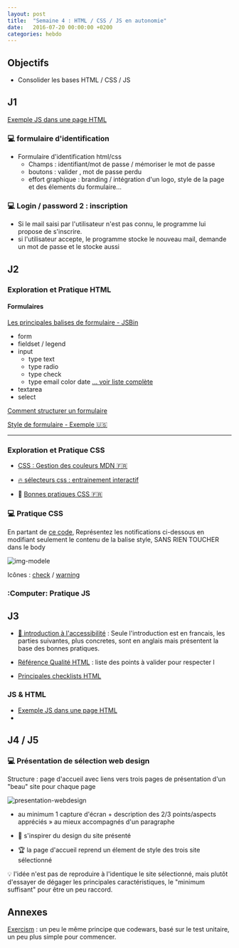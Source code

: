 ```yaml
---
layout: post
title:  "Semaine 4 : HTML / CSS / JS en autonomie"
date:   2016-07-20 00:00:00 +0200
categories: hebdo
---
```


## Objectifs

- Consolider les bases HTML / CSS / JS

## J1

[Exemple JS dans une page HTML](http://jsbin.com/jigaxe/1/edit?html,output)

### :computer: formulaire d'identification

- Formulaire d'identification html/css
  - Champs : identifiant/mot de passe / mémoriser le mot de passe
  - boutons : valider , mot de passe perdu
  - effort graphique : branding / intégration d'un logo, style de la page et des élements du formulaire...

### :computer: Login / password 2 : inscription

+ Si le mail saisi par l'utilisateur n'est pas connu, le programme lui propose de s'inscrire.
+ si l'utilisateur accepte, le programme stocke le nouveau mail, demande un mot de passe et le stocke aussi

## J2

### Exploration et Pratique HTML

#### Formulaires


[Les principales balises de formulaire - JSBin ](http://jsbin.com/taxayo/6/edit?html,output)
- form
- fieldset / legend
- input
  - type text
  - type radio
  - type check
  - type email color date [... voir liste complète](https://developer.mozilla.org/en-US/docs/Web/HTML/Element/input)
- textarea
- select

[Comment structurer un formulaire](https://developer.mozilla.org/fr/docs/Web/Guide/HTML/Formulaires/Comment_structurer_un_formulaire_HTML)

[ Style de formulaire - Exemple :us: ](https://24ways.org/2009/have-a-field-day-with-html5-forms)

___

### Exploration et Pratique CSS

- [ CSS : Gestion des couleurs MDN :fr:](https://developer.mozilla.org/fr/docs/Web/CSS/color_value)

- [:fire: sélecteurs css : entrainement interactif](http://flukeout.github.io)

- :newspaper: [Bonnes pratiques CSS :fr:](http://openweb.eu.org/articles/grands-principes-de-construction-moderne-de-css)

### :computer: Pratique CSS

En partant de [ce code](http://jsbin.com/dinugehera/edit?html,output),
Représentez les notifications ci-dessous en modifiant seulement le contenu de la balise style, SANS RIEN TOUCHER dans le body

![img-modele](https://www.evernote.com/l/AAH8MzSrArBBbJSlookIlDitMMhIiQvJSk8B/image.png)

Icônes : [check](http://rxlabz.com/simplon/files/icons/icon_check_white.png) / [warning](http://rxlabz.com/simplon/files/icons/dialog-warning.png)


### :Computer: Pratique JS



## J3

- [:newspaper: introduction à l'accessibilité](http://code.tutsplus.com/fr/tutorials/accessibility-part-1-introduction--cms-21791)
 : Seule l'introduction est en francais, les parties suivantes, plus concretes, sont en anglais mais présentent la base des bonnes pratiques.

- [Référence Qualité HTML](http://checklists.opquast.com/oqs-v3/) : liste des points à valider pour respecter l
- [Principales checklists HTML](https://checklists.opquast.com/fr/)


### JS & HTML

- [Exemple JS dans une page HTML](http://jsbin.com/jigaxe/1/edit?html,output)
- 

## J4 / J5

### :computer: Présentation de sélection web design

Structure : page d'accueil avec liens vers trois pages de présentation d'un "beau" site
pour chaque page

![presentation-webdesign](../../../../img/prez_webdesign.png)

- au minimum 1 capture d'écran + description des 2/3 points/aspects appréciés » au mieux accompagnés d'un paragraphe

- :cherries: s'inspirer du design du site présenté

- :trophy: la page d'accueil reprend un élement de style des trois site sélectionné

:bulb: l'idée n'est pas de reproduire à l'identique le site sélectionné, mais plutôt d'essayer de dégager les principales caractéristiques, le "minimum suffisant" pour être un peu raccord.

## Annexes

[Exercism](http://exercism.io/languages/javascript) : un peu le même principe que codewars, basé sur le test unitaire, un peu plus simple pour commencer.


